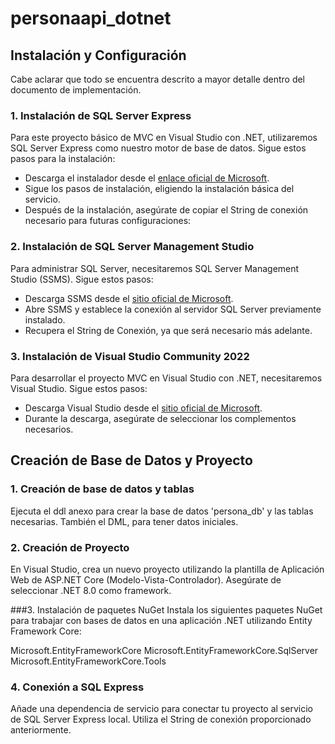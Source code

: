 # personaapi_dotnet

## Instalación y Configuración
Cabe aclarar que todo se encuentra descrito a mayor detalle dentro del documento de implementación.

### 1. Instalación de SQL Server Express
Para este proyecto básico de MVC en Visual Studio con .NET, utilizaremos SQL Server Express como nuestro motor de base de datos. Sigue estos pasos para la instalación:
- Descarga el instalador desde el [enlace oficial de Microsoft](https://www.microsoft.com/en-us/download/details.aspx?id=104781&lc=1033).
- Sigue los pasos de instalación, eligiendo la instalación básica del servicio.
- Después de la instalación, asegúrate de copiar el String de conexión necesario para futuras configuraciones:

### 2. Instalación de SQL Server Management Studio
Para administrar SQL Server, necesitaremos SQL Server Management Studio (SSMS). Sigue estos pasos:
- Descarga SSMS desde el [sitio oficial de Microsoft](https://docs.microsoft.com/en-us/sql/ssms/download-sql-server-management-studio-ssms).
- Abre SSMS y establece la conexión al servidor SQL Server previamente instalado.
- Recupera el String de Conexión, ya que será necesario más adelante.

### 3. Instalación de Visual Studio Community 2022
Para desarrollar el proyecto MVC en Visual Studio con .NET, necesitaremos Visual Studio. Sigue estos pasos:
- Descarga Visual Studio desde el [sitio oficial de Microsoft](https://visualstudio.microsoft.com/downloads/).
- Durante la descarga, asegúrate de seleccionar los complementos necesarios.

## Creación de Base de Datos y Proyecto

### 1. Creación de base de datos y tablas
Ejecuta el ddl anexo para crear la base de datos 'persona_db' y las tablas necesarias. También el DML, para tener datos iniciales.

### 2. Creación de Proyecto
En Visual Studio, crea un nuevo proyecto utilizando la plantilla de Aplicación Web de ASP.NET Core (Modelo-Vista-Controlador). Asegúrate de seleccionar .NET 8.0 como framework.

###3. Instalación de paquetes NuGet
Instala los siguientes paquetes NuGet para trabajar con bases de datos en una aplicación .NET utilizando Entity Framework Core:

Microsoft.EntityFrameworkCore
Microsoft.EntityFrameworkCore.SqlServer
Microsoft.EntityFrameworkCore.Tools

### 4. Conexión a SQL Express
Añade una dependencia de servicio para conectar tu proyecto al servicio de SQL Server Express local. Utiliza el String de conexión proporcionado anteriormente.


